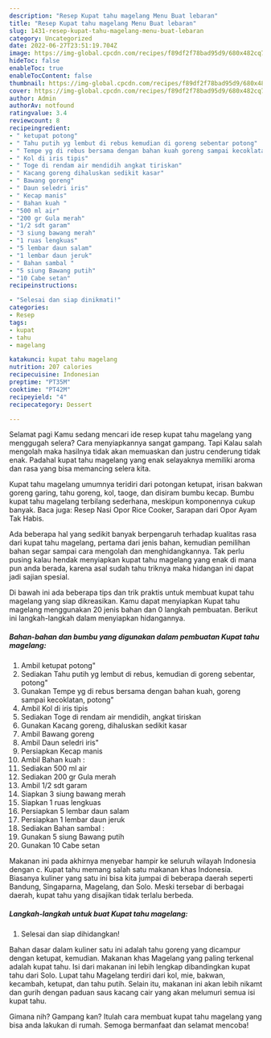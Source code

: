 ```yaml
---
description: "Resep Kupat tahu magelang Menu Buat lebaran"
title: "Resep Kupat tahu magelang Menu Buat lebaran"
slug: 1431-resep-kupat-tahu-magelang-menu-buat-lebaran
category: Uncategorized
date: 2022-06-27T23:51:19.704Z
image: https://img-global.cpcdn.com/recipes/f89df2f78bad95d9/680x482cq70/kupat-tahu-magelang-foto-resep-utama.jpg
hideToc: false
enableToc: true
enableTocContent: false
thumbnail: https://img-global.cpcdn.com/recipes/f89df2f78bad95d9/680x482cq70/kupat-tahu-magelang-foto-resep-utama.jpg
cover: https://img-global.cpcdn.com/recipes/f89df2f78bad95d9/680x482cq70/kupat-tahu-magelang-foto-resep-utama.jpg
author: Admin
authorAv: notfound
ratingvalue: 3.4
reviewcount: 8
recipeingredient:
- " ketupat potong"
- " Tahu putih yg lembut di rebus kemudian di goreng sebentar potong"
- " Tempe yg di rebus bersama dengan bahan kuah goreng sampai kecoklatan potong"
- " Kol di iris tipis"
- " Toge di rendam air mendidih angkat tiriskan"
- " Kacang goreng dihaluskan sedikit kasar"
- " Bawang goreng"
- " Daun seledri iris"
- " Kecap manis"
- " Bahan kuah "
- "500 ml air"
- "200 gr Gula merah"
- "1/2 sdt garam"
- "3 siung bawang merah"
- "1 ruas lengkuas"
- "5 lembar daun salam"
- "1 lembar daun jeruk"
- " Bahan sambal "
- "5 siung Bawang putih"
- "10 Cabe setan"
recipeinstructions:

- "Selesai dan siap dinikmati!"
categories:
- Resep
tags:
- kupat
- tahu
- magelang

katakunci: kupat tahu magelang 
nutrition: 207 calories
recipecuisine: Indonesian
preptime: "PT35M"
cooktime: "PT42M"
recipeyield: "4"
recipecategory: Dessert

---
```



Selamat pagi Kamu sedang mencari ide resep kupat tahu magelang yang menggugah selera? Cara menyiapkannya sangat gampang. Tapi Kalau salah mengolah maka hasilnya tidak akan memuaskan dan justru cenderung tidak enak. Padahal kupat tahu magelang yang enak selayaknya memiliki aroma dan rasa yang bisa memancing selera kita.


Kupat tahu magelang umumnya teridiri dari potongan ketupat, irisan bakwan goreng garing, tahu goreng, kol, taoge, dan disiram bumbu kecap. Bumbu kupat tahu magelang terbilang sederhana, meskipun komponennya cukup banyak. Baca juga: Resep Nasi Opor Rice Cooker, Sarapan dari Opor Ayam Tak Habis.

Ada beberapa hal yang sedikit banyak berpengaruh terhadap kualitas rasa dari kupat tahu magelang, pertama dari jenis bahan, kemudian pemilihan bahan segar sampai cara mengolah dan menghidangkannya. Tak perlu pusing kalau hendak menyiapkan kupat tahu magelang yang enak di mana pun anda berada, karena asal sudah tahu triknya maka hidangan ini dapat jadi sajian spesial.


Di bawah ini ada beberapa tips dan trik praktis untuk membuat kupat tahu magelang yang siap dikreasikan. Kamu dapat menyiapkan Kupat tahu magelang menggunakan 20 jenis bahan dan 0 langkah pembuatan. Berikut ini langkah-langkah dalam menyiapkan hidangannya.

<!--inarticleads1-->

##### Bahan-bahan dan bumbu yang digunakan dalam pembuatan Kupat tahu magelang:

1. Ambil  ketupat potong&#34;
1. Sediakan  Tahu putih yg lembut di rebus, kemudian di goreng sebentar, potong&#34;
1. Gunakan  Tempe yg di rebus bersama dengan bahan kuah, goreng sampai kecoklatan, potong&#34;
1. Ambil  Kol di iris tipis
1. Sediakan  Toge di rendam air mendidih, angkat tiriskan
1. Gunakan  Kacang goreng, dihaluskan sedikit kasar
1. Ambil  Bawang goreng
1. Ambil  Daun seledri iris&#34;
1. Persiapkan  Kecap manis
1. Ambil  Bahan kuah :
1. Sediakan 500 ml air
1. Sediakan 200 gr Gula merah
1. Ambil 1/2 sdt garam
1. Siapkan 3 siung bawang merah
1. Siapkan 1 ruas lengkuas
1. Persiapkan 5 lembar daun salam
1. Persiapkan 1 lembar daun jeruk
1. Sediakan  Bahan sambal :
1. Gunakan 5 siung Bawang putih
1. Gunakan 10 Cabe setan


Makanan ini pada akhirnya menyebar hampir ke seluruh wilayah Indonesia dengan c. Kupat tahu memang salah satu makanan khas Indonesia. Biasanya kuliner yang satu ini bisa kita jumpai di beberapa daerah seperti Bandung, Singaparna, Magelang, dan Solo. Meski tersebar di berbagai daerah, kupat tahu yang disajikan tidak terlalu berbeda. 

<!--inarticleads2-->

##### Langkah-langkah untuk buat Kupat tahu magelang:


1. Selesai dan siap dihidangkan!

Bahan dasar dalam kuliner satu ini adalah tahu goreng yang dicampur dengan ketupat, kemudian. Makanan khas Magelang yang paling terkenal adalah kupat tahu. Isi dari makanan ini lebih lengkap dibandingkan kupat tahu dari Solo. Lupat tahu Magelang terdiri dari kol, mie, bakwan, kecambah, ketupat, dan tahu putih. Selain itu, makanan ini akan lebih nikamt dan gurih dengan paduan saus kacang cair yang akan melumuri semua isi kupat tahu. 

Gimana nih? Gampang kan? Itulah cara membuat kupat tahu magelang yang bisa anda lakukan di rumah. Semoga bermanfaat dan selamat mencoba!
